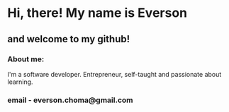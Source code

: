 <h1> Hi, there! My name is Everson </h1>
</h1>
<h2>and welcome to my github!</h2>

### About me:
I'm a software developer. Entrepreneur, self-taught and passionate about learning.

<h3> email - everson.choma@gmail.com </h3>
